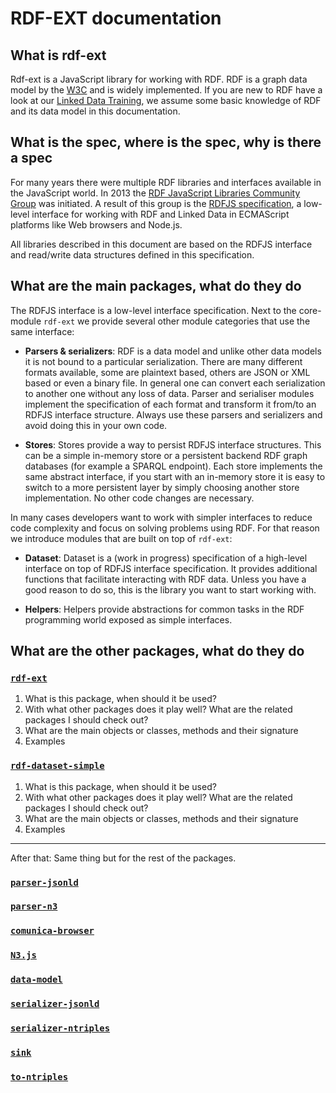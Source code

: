 # RDF-EXT documentation

## What is rdf-ext

Rdf-ext is a JavaScript library for working with RDF. RDF is a graph data model by the [W3C](https://www.w3.org/standards/semanticweb/) and is widely implemented. If you are new to RDF have a look at our [Linked Data Training](https://github.com/zazuko/linked-data-training/blob/master/Resources.md), we assume some basic knowledge of RDF and its data model in this documentation.

## What is the spec, where is the spec, why is there a spec

For many years there were multiple RDF libraries and interfaces available in the JavaScript world. In 2013 the [RDF JavaScript Libraries Community Group](https://www.w3.org/community/rdfjs/) was initiated. A result of this group is the [RDFJS specification](http://rdf.js.org/), a low-level interface for working with RDF and Linked Data in ECMAScript platforms like Web browsers and Node.js.

All libraries described in this document are based on the RDFJS interface and read/write data structures defined in this specification.

## What are the main packages, what do they do

The RDFJS interface is a low-level interface specification. Next to the core-module `rdf-ext` we provide several other module categories that use the same interface:

* **Parsers & serializers**: RDF is a data model and unlike other data models it is not bound to a particular serialization. There are many different formats available, some are plaintext based, others are JSON or XML based or even a binary file. In general one can convert each serialization to another one without any loss of data. Parser and serialiser modules implement the specification of each format and transform it from/to an RDFJS interface structure. Always use these parsers and serializers and avoid doing this in your own code.

* **Stores**: Stores provide a way to persist RDFJS interface structures. This can be a simple in-memory store or a persistent backend RDF graph databases (for example a SPARQL endpoint). Each store implements the same abstract interface, if you start with an in-memory store it is easy to switch to a more persistent layer by simply choosing another store implementation. No other code changes are necessary.

In many cases developers want to work with simpler interfaces to reduce code complexity and focus on solving problems using RDF. For that reason we introduce modules that are built on top of `rdf-ext`:

* **Dataset**: Dataset is a (work in progress) specification of a high-level interface on top of RDFJS interface specification. It provides additional functions that facilitate interacting with RDF data. Unless you have a good reason to do so, this is the library you want to start working with.

* **Helpers**: Helpers provide abstractions for common tasks in the RDF programming world exposed as simple interfaces.

## What are the other packages, what do they do

### [`rdf-ext`](https://github.com/rdf-ext/rdf-ext)

1. What is this package, when should it be used?
2. With what other packages does it play well? What are the related packages I should check out?
3. What are the main objects or classes, methods and their signature
4. Examples

### [`rdf-dataset-simple`](https://github.com/rdf-ext/rdf-dataset-simple)

1. What is this package, when should it be used?
2. With what other packages does it play well? What are the related packages I should check out?
3. What are the main objects or classes, methods and their signature
4. Examples

---

After that: Same thing but for the rest of the packages.

### [`parser-jsonld`](https://github.com/rdfjs/parser-jsonld)

### [`parser-n3`](https://github.com/rdfjs/parser-n3)

### [`comunica-browser`](https://github.com/rdfjs/comunica-browser)

### [`N3.js`](https://github.com/rdfjs/N3.js)

### [`data-model`](https://github.com/rdfjs/data-model)

### [`serializer-jsonld`](https://github.com/rdfjs/serializer-jsonld)

### [`serializer-ntriples`](https://github.com/rdfjs/serializer-ntriples)

### [`sink`](https://github.com/rdfjs/sink)

### [`to-ntriples`](https://github.com/rdfjs/to-ntriples)
